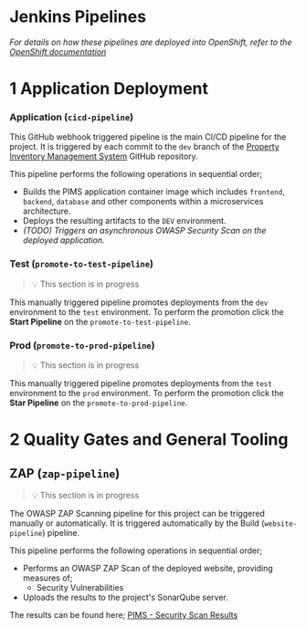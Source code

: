 # Jenkins Pipelines

_For details on how these pipelines are deployed into OpenShift, refer to the [OpenShift documentation](../README.md)_

# 1 Application Deployment

### Application (`cicd-pipeline`)

This GitHub webhook triggered pipeline is the main CI/CD pipeline for the project. It is triggered by each commit to the `dev` branch of the [Property Inventory Management System](https://github.com/bcgov/PIMS) GitHub repository.

This pipeline performs the following operations in sequential order;

- Builds the PIMS application container image which includes `frontend`, `backend`, `database` and other components within a microservices architecture.
- Deploys the resulting artifacts to the `DEV` environment.
- _(TODO) Triggers an asynchronous OWASP Security Scan on the deployed application._

### Test (`promote-to-test-pipeline`)

> :bulb: This section is in progress

This manually triggered pipeline promotes deployments from the `dev` environment to the `test` environment. To perform the promotion click the **Start Pipeline** on the `promote-to-test-pipeline`.

### Prod (`promote-to-prod-pipeline`)

> :bulb: This section is in progress

This manually triggered pipeline promotes deployments from the `test` environment to the `prod` environment. To perform the promotion click the **Star Pipeline** on the `promote-to-prod-pipeline`.

# 2 Quality Gates and General Tooling

## ZAP (`zap-pipeline`)

> :bulb: This section is in progress

The OWASP ZAP Scanning pipeline for this project can be triggered manually or automatically. It is triggered automatically by the Build (`website-pipeline`) pipeline.

This pipeline performs the following operations in sequential order;

- Performs an OWASP ZAP Scan of the deployed website, providing measures of;
  - Security Vulnerabilities
- Uploads the results to the project's SonarQube server.

The results can be found here; [PIMS - Security Scan Results
](#)
